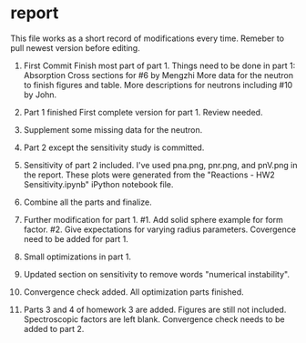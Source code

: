 # report

This file works as a short record of modifications every time.
Remeber to pull newest version before editing.

1. First Commit
Finish most part of part 1.
Things need to be done in part 1:
Absorption Cross sections for #6 by Mengzhi 
More data for the neutron to finish figures and table. More descriptions for neutrons including #10 by John. 

2. Part 1 finished
First complete version for part 1. Review needed.

3. Supplement some missing data for the neutron.

4. Part 2 except the sensitivity study is committed. 

5. Sensitivity of part 2 included. I've used pna.png, pnr.png, and pnV.png in the report. These plots were generated from the "Reactions - HW2 Sensitivity.ipynb" iPython notebook file.

6. Combine all the parts and finalize.

7. Further modification for part 1.  #1. Add solid sphere example for form factor.  #2. Give expectations for varying radius parameters. Covergence need to be added for part 1.

8. Small optimizations in part 1.

9. Updated section on sensitivity to remove words "numerical instability".

10. Convergence check added. All optimization parts finished. 

11. Parts 3 and 4 of homework 3 are added. Figures are still not included. Spectroscopic factors are left blank. Convergence check needs to be added to part 2. 
